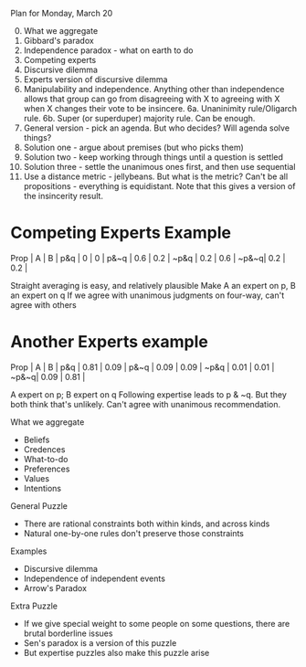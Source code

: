 Plan for Monday, March 20

0. What we aggregate
1. Gibbard's paradox
2. Independence paradox - what on earth to do
3. Competing experts
4. Discursive dilemma
5. Experts version of discursive dilemma
6. Manipulability and independence. Anything other than independence allows that group can go from disagreeing with X to agreeing with X when X changes their vote to be insincere.
6a. Unaninimity rule/Oligarch rule.
6b. Super (or superduper) majority rule. Can be enough.
7. General version - pick an agenda. But who decides? Will agenda solve things?
8. Solution one - argue about premises (but who picks them)
9. Solution two - keep working through things until a question is settled
10. Solution three - settle the unanimous ones first, and then use sequential
11. Use a distance metric - jellybeans. But what is the metric? Can't be all propositions - everything is equidistant. Note that this gives a version of the insincerity result.

# Competing Experts Example

Prop |  A  |  B  |
p&q  |  0  |  0  |
p&~q | 0.6 | 0.2 |
~p&q | 0.2 | 0.6 |
~p&~q| 0.2 | 0.2 |

Straight averaging is easy, and relatively plausible
Make A an expert on p, B an expert on q
If we agree with unanimous judgments on four-way, can't agree with others

# Another Experts example

Prop |  A   |  B   |
p&q  | 0.81 | 0.09 |
p&~q | 0.09 | 0.09 |
~p&q | 0.01 | 0.01 |
~p&~q| 0.09 | 0.81 |

A expert on p; B expert on q
Following expertise leads to p & ~q. But they both think that's unlikely. Can't agree with unanimous recommendation.


What we aggregate

* Beliefs
* Credences
* What-to-do
* Preferences
* Values
* Intentions

General Puzzle

* There are rational constraints both within kinds, and across kinds
* Natural one-by-one rules don't preserve those constraints

Examples

* Discursive dilemma
* Independence of independent events
* Arrow's Paradox

Extra Puzzle

* If we give special weight to some people on some questions, there are brutal borderline issues
* Sen's paradox is a version of this puzzle
* But expertise puzzles also make this puzzle arise

